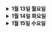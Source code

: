 
<details>
  <summary>
  <strong>1월 13일 월요일</strong>
  </summary>

# 프로젝트 기획안
## 문제 상황

- 여자 친구와 붓글씨 클래스를 가고 싶은 지방에 거주하는 27세 영준이.
    - 가장 가까운 클래스를 검색해보니 100km나 걸리는 절망적인 상황
    - 아 그냥 온라인으로 들을 순 없나?
    - 그런데 몰입도가 떨어지면 어떡하지?
    - 녹화 강의를 듣자니 질문을 곧바로 할 수도 없고..
- 지방에 거주하는 폴 댄스 강사 겸 플로리스트 27세 규현이.
    - 폴 댄스 학원을 차렸더니 지방이라 그런지 수강생이 저조
    - 플로리스트도 하고 있어 그 재능도 살리고 싶지만 폴 댄스 학원에서 꽃꽂이를 강의하기엔 애매한 상황
    - 적은 공간에서 둘 다를 강의할 순 없을까?

## 해결 방안

- 강사와 수강생을 연결하는 온라인 강의
- 수강생의 강의 몰입도를 높이기 위한 실시간 퀴즈, 설문 등의 장치

## 주요 기능

- 강사와 수강생을 연결하는 실시간 화상 클래스
    - 수강생 출석 확인 기능
    - 강사의 실시간 퀴즈 제시 및 수강생의 답안 제출
    - 실시간 설문조사
- 카테고리 별 강의 검색 기능
- 수강생의 수강 목록을 분석해 맞춤형 강의 추천
- 강의 다시보기 기능
- 클래스 후 후속 질의응답 게시판
- 수강생의 수요와 선호도를 강사에게 제공

---

# WebRTC란 무엇인가?

WebRTC(Web Real-Time Communication)는 웹 브라우저 및 모바일 애플리케이션에서 **플러그인 없이 실시간 음성, 영상 및 데이터 통신**을 가능하게 하는 기술입니다. Google에서 시작한 이 기술은 W3C와 IETF의 표준화 작업을 거쳐 현재 다양한 브라우저와 플랫폼에서 지원됩니다.

## **WebRTC의 주요 구성 요소**

1. **Peer-to-Peer 연결**
    - WebRTC는 브라우저 간 직접 연결(Peer-to-Peer)을 통해 낮은 지연 시간과 효율적인 데이터 전송을 제공합니다.
2. **미디어 스트림 처리**
    - 실시간으로 음성/영상 데이터를 캡처, 전송, 렌더링.
3. **데이터 채널**
    - 파일 공유 및 게임 등 다양한 응용 프로그램에서 사용 가능한 **텍스트/바이너리 데이터** 전송.
4. **NAT Traversal**
    - STUN(Traversal Using Relays around NAT) 및 TURN(Traversal Using Relays around NAT)을 사용해 방화벽 및 NAT(Network Address Translation)를 우회.

---

# WebRTC 서버에 적용 시 고려 사항

WebRTC는 Peer-to-Peer 연결을 지향하지만, 실질적으로 서버가 중재 역할을 해야 할 경우가 많습니다. 이를 고려해 다음 사항들을 설계해야 합니다:

## 1. **시그널링 (Signaling)**

- WebRTC는 연결을 설정하기 위해 **시그널링 프로토콜**이 필요합니다.
- **역할**:
    - 연결 초기화 (SDP(Session Description Protocol) 교환)
    - 네트워크 정보(IP/포트) 교환
    - ICE(Interactive Connectivity Establishment) 후보 교환
- **기술**:
    - WebSocket, HTTP, Socket.IO 등.

## 2. **STUN/TURN 서버**

- **STUN 서버**: 클라이언트가 공인 IP 주소를 확인하고 Peer-to-Peer 연결을 설정하는 데 사용.
- **TURN 서버**: NAT/방화벽으로 인해 직접 연결이 불가능할 경우 데이터를 중계.
- TURN 서버를 구축할 경우 성능 및 비용 고려 필요.

## 3. **확장성**

- 다수의 사용자가 동시에 접속할 경우, Peer-to-Peer만으로는 한계가 있습니다.
    - **SFU(Selective Forwarding Unit)**: 클라이언트가 전송한 데이터를 중계하며, 선택적으로 전달.
    - **MCU(Multipoint Control Unit)**: 데이터를 수집하고 처리한 후 클라이언트에 전달.
- 예: Jitsi, Mediasoup, Janus 등.

## 4. **보안**

- 모든 WebRTC 통신은 암호화가 기본.
    - DTLS-SRTP (Datagram Transport Layer Security - Secure Real-time Transport Protocol)를 사용.
- 시그널링 서버와 TURN 서버의 통신도 HTTPS 또는 WSS(WebSocket Secure)로 보호.
- 네트워크 방화벽 및 DoS/DDoS 공격 방지 대책 필요.

## 5. **브라우저 호환성**

- WebRTC는 다양한 브라우저에서 작동하지만, 일부 기능은 브라우저 간 동작 방식이 다를 수 있습니다.
- 크로스 브라우저 테스트 필요.

## 6. **네트워크 상태**

- 네트워크 대역폭 및 품질에 따라 동영상 해상도와 전송 속도 조정.
- WebRTC는 `RTCPeerConnection.getStats()`를 통해 네트워크 상태를 모니터링 가능.

## 7. **로그 및 디버깅**

- WebRTC 트래픽 및 연결 문제를 디버깅하기 위해 로그 시스템 구성.
- WebRTC-internals(크롬 개발자 도구) 활용.
</details>



<details>
<summary>
  <strong>1월 14일 화요일</strong>
</summary>

# CDN (Content Delivery Network), 미디어 서버

## CDN (Content Delivery Network)

### 정의
CDN은 전 세계에 분산된 서버 네트워크로, 사용자와 가장 가까운 서버에서 콘텐츠를 제공하여 성능을 최적화하고 지연 시간을 줄이는 역할을 수행

### 특징
1. **빠른 콘텐츠 전송**: 사용자와 가까운 엣지 서버에서 데이터를 전송하여 로드 시간을 단축
2. **부하 분산**: 원본 서버의 요청을 분산시켜 서버 과부하를 방지
3. **확장성**: 대규모 트래픽을 처리할 수 있도록 설계
4. **보안 강화**: DDoS 방어 및 SSL/TLS를 통해 안전한 전송 보장

### 사용 사례
- 정적 콘텐츠 제공: HTML, CSS, JavaScript, 이미지, 동영상 등
- 동적 콘텐츠 캐싱: API 응답, 사용자 맞춤형 데이터
- 라이브 스트리밍: 실시간 이벤트의 안정적인 전달

### WebRTC와의 연계
CDN은 WebRTC 기반 서비스에서 다음과 같은 방식으로 활용됨됨:
- **TURN 서버와 병행 사용**: P2P 연결이 불가능한 경우 TURN 서버와 CDN이 연계되어 데이터 전송을 지원
- **STUN 서버 초기화 지원**: WebRTC의 연결 설정을 빠르게 수행하기 위해 사용
- **미디어 리소스 제공**: WebRTC 서비스 내에서 사용되는 정적 파일 및 미디어를 빠르게 전송

## 미디어 서버

### 정의
미디어 서버는 실시간 또는 요청 기반으로 오디오, 비디오 데이터를 처리하고 스트리밍하는 서버. 
WebRTC와 결합하여 대규모 실시간 통신 서비스의 핵심 역할을 수행

### 주요 기능
1. **미디어 처리**: 오디오 및 비디오 트랜스코딩, 믹싱, 분배
2. **방송 및 녹화**: 실시간 스트리밍과 기록된 콘텐츠를 제공
3. **다자간 연결**: SFU(Selective Forwarding Unit) 또는 MCU(Multipoint Control Unit)를 통해 그룹 통화 지원

### 유형
- **SFU (Selective Forwarding Unit)**
  - 다자간 통신에서 각 사용자의 미디어 스트림을 선택적으로 전달
  - 효율적이며 대규모 사용자 환경에 적합
- **MCU (Multipoint Control Unit)**
  - 모든 미디어 스트림을 중앙 서버에서 처리 후 통합된 스트림을 각 사용자에게 전달
  - 서버 부하가 크지만 클라이언트의 처리 요구사항 감소

### WebRTC와의 연계
미디어 서버는 WebRTC의 P2P 통신을 확장해 다음과 같은 기능을 가능케 함
- **대규모 그룹 통화**: SFU를 통해 개별 사용자 스트림을 효율적으로 관리
- **녹화 및 재생**: 통화 내용이나 라이브 스트림 저장
- **QoS (Quality of Service)**: 대역폭 및 네트워크 조건에 따라 스트림 품질 조정

### 구현 시 고려사항
1. **네트워크 환경**: 서버와 클라이언트 간 레이턴시를 최소화하는 인프라 설계
2. **확장성**: 사용자가 증가할 경우 수평적 확장을 지원
3. **보안**: 데이터 암호화 및 인증 메커니즘 적용
4. **호환성**: 다양한 디바이스와 브라우저 지원

## CDN과 미디어 서버 통합 전략

### WebRTC 프로젝트에서의 통합
1. **CDN 활용**:
   - 정적 콘텐츠(예: 미디어 파일, 스크립트) 전송을 최적화
   - TURN 서버를 통해 전송 불가한 WebRTC 데이터를 지원

2. **미디어 서버 역할**:
   - 실시간 통신 관리
   - 사용자 수에 따라 SFU/MCU 선택

3. **혼합 아키텍처**:
   - 정적 데이터는 CDN, 실시간 데이터는 미디어 서버로 처리

### 설계 시 고려사항
- 사용자 위치에 따라 적합한 CDN 노드 선택
- 미디어 서버의 로드 밸런싱 및 장애 조치(failover) 설계
- 실시간 데이터와 캐싱 가능한 데이터의 명확한 분리

</details>


<details>
  <summary>
  <strong>1월 15일 수요일</strong>
  </summary>

# CDN과 Socket의 아키텍처

## 1. CDN (Content Delivery Network)

### 1.1 구성 요소
1. **오리진 서버 (Origin Server)**  
   - 웹 콘텐츠(HTML, CSS, JS, 이미지 등)의 원본을 저장
   - CDN은 오리진 서버로부터 콘텐츠를 복사하여 전송
   
2. **캐시 서버 (Edge Server)**  
   - 사용자와 지리적으로 가까운 위치에 콘텐츠를 캐싱
   - 요청을 처리하며, 필요한 경우 오리진 서버와 통신
   
3. **DNS (Domain Name System)**  
   - 사용자의 요청을 가장 가까운 Edge Server로 라우팅
   
4. **Load Balancer**  
   - 요청 부하를 여러 캐시 서버로 분산하여 성능 최적화
   
---

### 1.2 작동 원리
1. 사용자가 웹 리소스를 요청하면 DNS를 통해 가장 가까운 Edge Server로 연결
2. **Edge Server**가 요청된 콘텐츠를 캐싱하고 사용자에게 응답
3. 캐시가 만료되었거나 콘텐츠가 없는 경우, Edge Server는 오리진 서버에서 데이터를 가져옴
4. 가져온 콘텐츠를 캐싱 후 사용자에게 전달

---

## 2. Socket

### 2.1구성 요소
1. **클라이언트**  
   - 데이터를 요청하거나 송신하는 장치나 애플리케이션
   
2. **서버**  
   - 클라이언트의 요청을 수신하고 데이터를 응답
   
3. **Socket 연결**  
   - 클라이언트와 서버 간의 네트워크 연결
   - 연결은 IP와 Port를 통해 이루어짐

4. **프로토콜**  
   - **TCP (Transmission Control Protocol)**: 안정적이고 순서가 보장된 데이터 전송
   - **UDP (User Datagram Protocol)**: 빠른 전송, 순서 보장이 필요 없는 데이터 전송

---

### 2.2 작동 원리
1. **Socket 생성**  
   - 클라이언트와 서버가 각각 소켓을 생성
2. **연결 요청**  
   - 클라이언트가 서버의 소켓에 연결 요청을 보냄
3. **연결 수립**  
   - 서버가 요청을 수락하고 연결을 설정
4. **데이터 송수신**  
   - 양방향 데이터 통신이 시작
5. **연결 종료**  
   - 작업 완료 후 소켓 연결이 종료

---

### 2.3 WebSocket과의 차이
- WebSocket은 HTTP 프로토콜 위에서 동작하며, 초기 연결 이후 **풀 이중 통신**을 제공
- 일반적인 Socket은 TCP/UDP 기반으로 더 저수준의 네트워크 통신을 다룸

---
</details>
